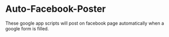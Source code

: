 # Auto-Facebook-Poster
These google app scripts will post on facebook page automatically when a google form is filled.
